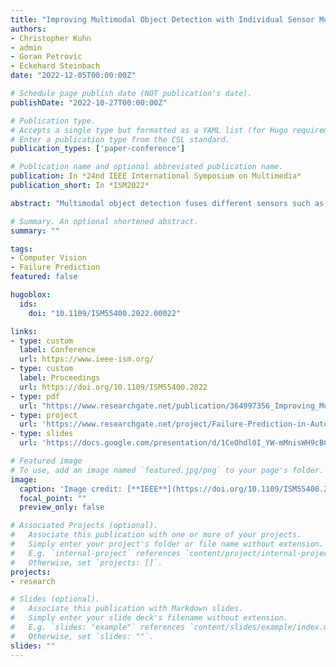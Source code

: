 ```yaml
---
title: "Improving Multimodal Object Detection with Individual Sensor Monitoring"
authors:
- Christopher Kuhn
- admin
- Goran Petrovic
- Eckehard Steinbach
date: "2022-12-05T00:00:00Z"

# Schedule page publish date (NOT publication's date).
publishDate: "2022-10-27T00:00:00Z"

# Publication type.
# Accepts a single type but formatted as a YAML list (for Hugo requirements).
# Enter a publication type from the CSL standard.
publication_types: ['paper-conference']

# Publication name and optional abbreviated publication name.
publication: In *24nd IEEE International Symposium on Multimedia*
publication_short: In *ISM2022*

abstract: "Multimodal object detection fuses different sensors such as camera or LIDAR to improve the detection performance. However, individual sensor inputs can also be detrimental to a system, for example when sun glare hits a camera. In this work, we propose to monitor each sensor individually to predict when an input would lead to incorrect detections. We first train one detection network for each sensor separately, using only that sensor as input. Then, we record the performance for each single-sensor network and train an introspective performance prediction network for each sensor. Finally, we train a multimodal fusion network where we weight the impact of each sensor with its predicted performance. This allows us to dynamically adapt the fusion to reduce the influence of harmful sensor readings based only on the current data. We apply the proposed concept to the state-of-the-art AVOD architecture and evaluate on the KITTI data set. The proposed sensor monitoring system improves the mean intersection-over-union performance by 4.6%. For inputs with a low predicted performance, the proposed approach outperforms the state of the art by over 10%, demonstrating the potential of using individual sensor monitoring to react to problematic input. The proposed approach can be applied to any fusion network with two or more sensors and could also be used for classification or segmentation tasks."

# Summary. An optional shortened abstract.
summary: ""

tags:
- Computer Vision
- Failure Prediction
featured: false

hugoblox:
  ids:
    doi: "10.1109/ISM55400.2022.00022"

links:
- type: custom
  label: Conference
  url: https://www.ieee-ism.org/
- type: custom
  label: Proceedings
  url: https://doi.org/10.1109/ISM55400.2022
- type: pdf
  url: "https://www.researchgate.net/publication/364997356_Improving_Multimodal_Object_Detection_with_Individual_Sensor_Monitoring"
- type: project
  url: 'https://www.researchgate.net/project/Failure-Prediction-in-Autonomous-Driving'
- type: slides
  url: 'https://docs.google.com/presentation/d/1CeOhdl0I_YW-mMnisWH9cBCpxO3u5BN-/edit'

# Featured image
# To use, add an image named `featured.jpg/png` to your page's folder.
image:
  caption: 'Image credit: [**IEEE**](https://doi.org/10.1109/ISM55400.2022.00022)'
  focal_point: ""
  preview_only: false

# Associated Projects (optional).
#   Associate this publication with one or more of your projects.
#   Simply enter your project's folder or file name without extension.
#   E.g. `internal-project` references `content/project/internal-project/index.md`.
#   Otherwise, set `projects: []`.
projects:
- research

# Slides (optional).
#   Associate this publication with Markdown slides.
#   Simply enter your slide deck's filename without extension.
#   E.g. `slides: "example"` references `content/slides/example/index.md`.
#   Otherwise, set `slides: ""`.
slides: ""
---
```

